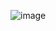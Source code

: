 ![image](https://github.com/2023-2024-CSARP-Desktop/csarp-blazor-mvvm-01-02-00-dilog-squere-szt2halpat/assets/93406141/69e7b245-d277-4eb1-87c7-75adbe4719bd)

